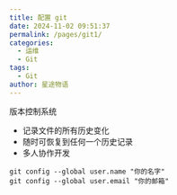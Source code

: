 ```yaml
---
title: 配置 git
date: 2024-11-02 09:51:37
permalink: /pages/git1/
categories:
  - 运维
  - Git
tags:
  - Git
author: 星途物语
---
```

版本控制系统

- 记录文件的所有历史变化
- 随时可恢复到任何一个历史记录
- 多人协作开发
```shell
git config --global user.name "你的名字"
git config --global user.email "你的邮箱"
```